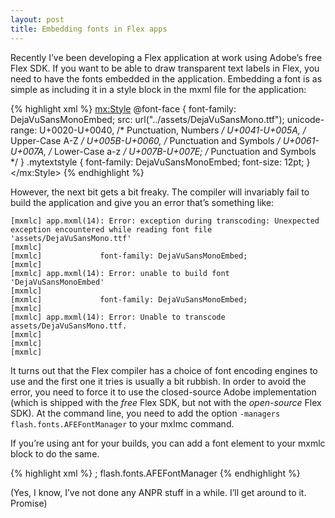 ```yaml
---
layout: post
title: Embedding fonts in Flex apps
---
```

Recently I’ve been developing a Flex application at work using Adobe’s free
Flex SDK. If you want to be able to draw transparent text labels in Flex, you
need to have the fonts embedded in the application. Embedding a font is as
simple as including it in a style block in the mxml file for the application:

{% highlight xml %}
<mx:Style>
    @font-face
    {
        font-family: DejaVuSansMonoEmbed;
        src: url("../assets/DejaVuSansMono.ttf");
        unicode-range:
            U+0020-U+0040, /* Punctuation, Numbers */
            U+0041-U+005A, /* Upper-Case A-Z */
            U+005B-U+0060, /* Punctuation and Symbols */
            U+0061-U+007A, /* Lower-Case a-z */
            U+007B-U+007E; /* Punctuation and Symbols */
    }
    .mytextstyle
    {
        font-family: DejaVuSansMonoEmbed;
        font-size: 12pt;
    }
</mx:Style>
{% endhighlight %}

However, the next bit gets a bit freaky. The compiler will invariably fail to
build the application and give you an error that’s something like:

    [mxmlc] app.mxml(14): Error: exception during transcoding: Unexpected exception encountered while reading font file 'assets/DejaVuSansMono.ttf'
    [mxmlc] 
    [mxmlc]             font-family: DejaVuSansMonoEmbed;
    [mxmlc] 
    [mxmlc] app.mxml(14): Error: unable to build font 'DejaVuSansMonoEmbed'
    [mxmlc] 
    [mxmlc]             font-family: DejaVuSansMonoEmbed;
    [mxmlc] 
    [mxmlc] app.mxml(14): Error: Unable to transcode assets/DejaVuSansMono.ttf.
    [mxmlc] 
    [mxmlc] 
    [mxmlc] 

It turns out that the Flex compiler has a choice of font encoding engines to
use and the first one it tries is usually a bit rubbish. In order to avoid the
error, you need to force it to use the closed-source Adobe implementation
(which is shipped with the *free* Flex SDK, but not with the *open-source* Flex
SDK). At the command line, you need to add the option 
`-managers flash.fonts.AFEFontManager` to your mxlmc command.

If you’re using ant for your builds, you can add a font element to your mxmlc
block to do the same.

{% highlight xml %}
<target name="main">
    <mxmlc file="src/app.mxml"
           output="${BUILD_DIR}/bin/app.swf"
           incremental="true"
           debug="false">
        <fonts>;
            <manager>flash.fonts.AFEFontManager</manager>
        </fonts>
    </mxmlc>
</target>
{% endhighlight %}

(Yes, I know, I’ve not done any ANPR stuff in a while. I’ll get around to it.
Promise)
